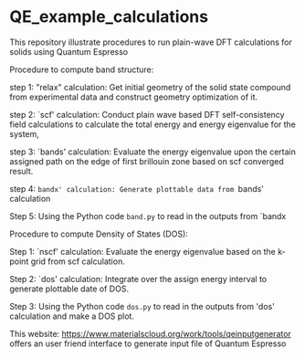 # QE_example_calculations

This repository illustrate procedures to run plain-wave DFT calculations for solids using Quantum Espresso

Procedure to compute band structure:

step 1: "relax" calculation: Get initial geometry of the solid state compound from experimental data and construct geometry optimization of it.

step 2: `scf' calculation: Conduct plain wave based DFT self-consistency field calculations to calculate the total energy and energy eigenvalue for the system,

step 3: `bands' calculation: Evaluate the energy eigenvalue upon the certain assigned path on the edge of first brillouin zone based on scf converged result.

step 4: `bandx' calculation: Generate plottable data from `bands' calculation

Step 5: Using the Python code `band.py` to read in the outputs from `bandx

Procedure to compute Density of States (DOS):

Step 1: `nscf' calculation: Evaluate the energy eigenvalue based on the k-point grid from scf calculation.

Step 2: `dos' calculation: Integrate over the assign energy interval to generate plottable date of DOS.

Step 3: Using the Python code `dos.py` to read in the outputs from 'dos'
calculation and make a DOS plot.
 
 
 This website: https://www.materialscloud.org/work/tools/qeinputgenerator offers an user friend interface to generate input file of Quantum Espresso

